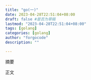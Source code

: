 ```yaml
---
title: "go(一)"
date: 2023-04-28T22:51:04+08:00
draft: false #是否为草稿
lastmod: "2023-04-28T22:51:04+08:00"
tags: [golang] 
categories: [golang]
author: "forgocode"
description: ""

---
```


摘要

<!--more-->

正文
